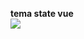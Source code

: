 <b>tema state vue </b> <br>
![ ](https://github-profile-summary-cards.vercel.app/api/cards/profile-details?username=LeoScripts&theme=vue)

